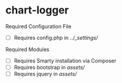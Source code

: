 # chart-logger

Required Configuration File
- [ ] Requires config.php in *../_settings/*

Required Modules
- [ ] Requires Smarty installation via Composer
- [ ] Requires bootstrap in *assets/*
- [ ] Requires jquery in *assets/* 